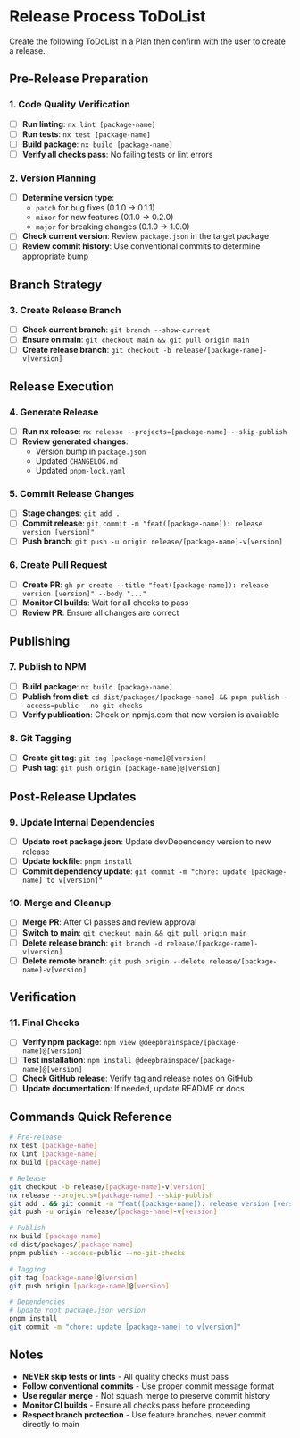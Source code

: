# Release Process ToDoList

Create the following ToDoList in a Plan then confirm with the user to create a
release.

## Pre-Release Preparation

### 1. Code Quality Verification

- [ ] **Run linting**: `nx lint [package-name]`
- [ ] **Run tests**: `nx test [package-name]`
- [ ] **Build package**: `nx build [package-name]`
- [ ] **Verify all checks pass**: No failing tests or lint errors

### 2. Version Planning

- [ ] **Determine version type**:
  - `patch` for bug fixes (0.1.0 → 0.1.1)
  - `minor` for new features (0.1.0 → 0.2.0)
  - `major` for breaking changes (0.1.0 → 1.0.0)
- [ ] **Check current version**: Review `package.json` in the target package
- [ ] **Review commit history**: Use conventional commits to determine
      appropriate bump

## Branch Strategy

### 3. Create Release Branch

- [ ] **Check current branch**: `git branch --show-current`
- [ ] **Ensure on main**: `git checkout main && git pull origin main`
- [ ] **Create release branch**:
      `git checkout -b release/[package-name]-v[version]`

## Release Execution

### 4. Generate Release

- [ ] **Run nx release**: `nx release --projects=[package-name] --skip-publish`
- [ ] **Review generated changes**:
  - Version bump in `package.json`
  - Updated `CHANGELOG.md`
  - Updated `pnpm-lock.yaml`

### 5. Commit Release Changes

- [ ] **Stage changes**: `git add .`
- [ ] **Commit release**:
      `git commit -m "feat([package-name]): release version [version]"`
- [ ] **Push branch**: `git push -u origin release/[package-name]-v[version]`

### 6. Create Pull Request

- [ ] **Create PR**:
      `gh pr create --title "feat([package-name]): release version [version]" --body "..."`
- [ ] **Monitor CI builds**: Wait for all checks to pass
- [ ] **Review PR**: Ensure all changes are correct

## Publishing

### 7. Publish to NPM

- [ ] **Build package**: `nx build [package-name]`
- [ ] **Publish from dist**:
      `cd dist/packages/[package-name] && pnpm publish --access=public --no-git-checks`
- [ ] **Verify publication**: Check on npmjs.com that new version is available

### 8. Git Tagging

- [ ] **Create git tag**: `git tag [package-name]@[version]`
- [ ] **Push tag**: `git push origin [package-name]@[version]`

## Post-Release Updates

### 9. Update Internal Dependencies

- [ ] **Update root package.json**: Update devDependency version to new release
- [ ] **Update lockfile**: `pnpm install`
- [ ] **Commit dependency update**:
      `git commit -m "chore: update [package-name] to v[version]"`

### 10. Merge and Cleanup

- [ ] **Merge PR**: After CI passes and review approval
- [ ] **Switch to main**: `git checkout main && git pull origin main`
- [ ] **Delete release branch**:
      `git branch -d release/[package-name]-v[version]`
- [ ] **Delete remote branch**:
      `git push origin --delete release/[package-name]-v[version]`

## Verification

### 11. Final Checks

- [ ] **Verify npm package**:
      `npm view @deepbrainspace/[package-name]@[version]`
- [ ] **Test installation**:
      `npm install @deepbrainspace/[package-name]@[version]`
- [ ] **Check GitHub release**: Verify tag and release notes on GitHub
- [ ] **Update documentation**: If needed, update README or docs

## Commands Quick Reference

```bash
# Pre-release
nx test [package-name]
nx lint [package-name]
nx build [package-name]

# Release
git checkout -b release/[package-name]-v[version]
nx release --projects=[package-name] --skip-publish
git add . && git commit -m "feat([package-name]): release version [version]"
git push -u origin release/[package-name]-v[version]

# Publish
nx build [package-name]
cd dist/packages/[package-name]
pnpm publish --access=public --no-git-checks

# Tagging
git tag [package-name]@[version]
git push origin [package-name]@[version]

# Dependencies
# Update root package.json version
pnpm install
git commit -m "chore: update [package-name] to v[version]"
```

## Notes

- **NEVER skip tests or lints** - All quality checks must pass
- **Follow conventional commits** - Use proper commit message format
- **Use regular merge** - Not squash merge to preserve commit history
- **Monitor CI builds** - Ensure all checks pass before proceeding
- **Respect branch protection** - Use feature branches, never commit directly to
  main
